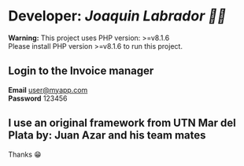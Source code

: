 # Developer: *Joaquin Labrador 👨‍💻*

**Warning:** This project uses PHP version: >=v8.1.6 </br>
Please install PHP version >=v8.1.6 to run this project.

## Login to the Invoice manager
**Email** user@myapp.com </br>
**Password** 123456 

## I use an original framework from UTN Mar del Plata by: Juan Azar and his team mates
Thanks 😁
